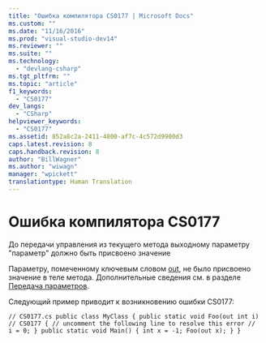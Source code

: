 ```yaml
---
title: "Ошибка компилятора CS0177 | Microsoft Docs"
ms.custom: ""
ms.date: "11/16/2016"
ms.prod: "visual-studio-dev14"
ms.reviewer: ""
ms.suite: ""
ms.technology: 
  - "devlang-csharp"
ms.tgt_pltfrm: ""
ms.topic: "article"
f1_keywords: 
  - "CS0177"
dev_langs: 
  - "CSharp"
helpviewer_keywords: 
  - "CS0177"
ms.assetid: 852a8c2a-2411-4800-af7c-4c572d9900d3
caps.latest.revision: 8
caps.handback.revision: 8
author: "BillWagner"
ms.author: "wiwagn"
manager: "wpickett"
translationtype: Human Translation
---
```

# Ошибка компилятора CS0177
До передачи управления из текущего метода выходному параметру "параметр" должно быть присвоено значение  
  
 Параметру, помеченному ключевым словом [out](../../csharp/language-reference/keywords/out.md), не было присвоено значение в теле метода. Дополнительные сведения см. в разделе [Передача параметров](../../csharp/programming-guide/classes-and-structs/passing-parameters.md).  
  
 Следующий пример приводит к возникновению ошибки CS0177:  
  
```  
// CS0177.cs public class MyClass { public static void Foo(out int i)   // CS0177 { // uncomment the following line to resolve this error //   i = 0; } public static void Main() { int x = -1; Foo(out x); } }  
```